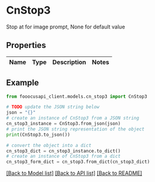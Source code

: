 # CnStop3

Stop at for image prompt, None for default value

## Properties

Name | Type | Description | Notes
------------ | ------------- | ------------- | -------------

## Example

```python
from fooocusapi_client.models.cn_stop3 import CnStop3

# TODO update the JSON string below
json = "{}"
# create an instance of CnStop3 from a JSON string
cn_stop3_instance = CnStop3.from_json(json)
# print the JSON string representation of the object
print(CnStop3.to_json())

# convert the object into a dict
cn_stop3_dict = cn_stop3_instance.to_dict()
# create an instance of CnStop3 from a dict
cn_stop3_form_dict = cn_stop3.from_dict(cn_stop3_dict)
```
[[Back to Model list]](../README.md#documentation-for-models) [[Back to API list]](../README.md#documentation-for-api-endpoints) [[Back to README]](../README.md)


